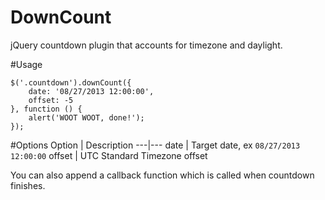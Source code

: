 DownCount
=========

jQuery countdown plugin that accounts for timezone and daylight.

#Usage

```JS
$('.countdown').downCount({
    date: '08/27/2013 12:00:00',
    offset: -5
}, function () {
    alert('WOOT WOOT, done!');
});
```

#Options
Option | Description
---|---
date | Target date, ex `08/27/2013 12:00:00`
offset | UTC Standard Timezone offset

You can also append a callback function which is called when countdown finishes.